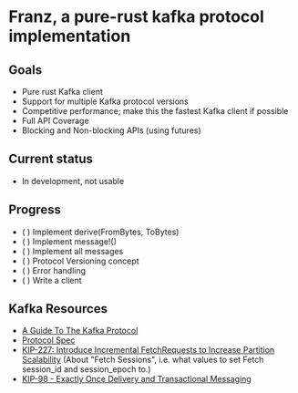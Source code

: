 # Franz, a pure-rust kafka protocol implementation

## Goals

* Pure rust Kafka client
* Support for multiple Kafka protocol versions
* Competitive performance; make this the fastest Kafka client if possible
* Full API Coverage
* Blocking and Non-blocking APIs (using futures)

## Current status

* In development, not usable

## Progress

* ( ) Implement derive(FromBytes, ToBytes)
* ( ) Implement message!()
* ( ) Implement all messages
* ( ) Protocol Versioning concept
* ( ) Error handling
* ( ) Write a client

## Kafka Resources

* [A Guide To The Kafka Protocol](https://cwiki.apache.org/confluence/display/KAFKA/A+Guide+To+The+Kafka+Protocol)
* [Protocol Spec](http://kafka.apache.org/protocol.html)
* [KIP-227: Introduce Incremental FetchRequests to Increase Partition Scalability](https://cwiki.apache.org/confluence/display/KAFKA/KIP-227%3A+Introduce+Incremental+FetchRequests+to+Increase+Partition+Scalability) (About "Fetch Sessions", i.e. what values to set Fetch session_id and session_epoch to.)
* [ KIP-98 - Exactly Once Delivery and Transactional Messaging](https://cwiki.apache.org/confluence/display/KAFKA/KIP-98+-+Exactly+Once+Delivery+and+Transactional+Messaging)
